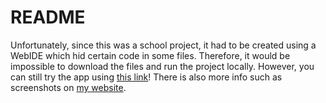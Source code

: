 # README

Unfortunately, since this was a school project, it had to be created using a WebIDE which hid certain code in some files. Therefore, it would be impossible to download the files and run the project locally. However, you can still try the app using [this link](https://cs1xd3.online/ShowModulePublish?modulePublishId=0a6330dc-6e05-447c-820f-293aca08929a&fullscreen=true)! There is also more info such as screenshots on [my website](https://owengretzinger.com/).
